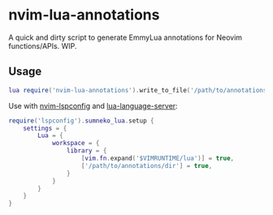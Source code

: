 # nvim-lua-annotations

A quick and dirty script to generate EmmyLua annotations for Neovim functions/APIs. WIP.

## Usage

```lua
lua require('nvim-lua-annotations').write_to_file('/path/to/annotations/dir/file.lua')
```

Use with [nvim-lspconfig](https://github.com/neovim/nvim-lspconfig) and [lua-language-server](https://github.com/sumneko/lua-language-server):

```lua
require('lspconfig').sumneko_lua.setup {
    settings = {
        Lua = {
            workspace = {
                library = {
                    [vim.fn.expand('$VIMRUNTIME/lua')] = true,
                    ['/path/to/annotations/dir'] = true,
                }
            }
        }
    }
}
```
